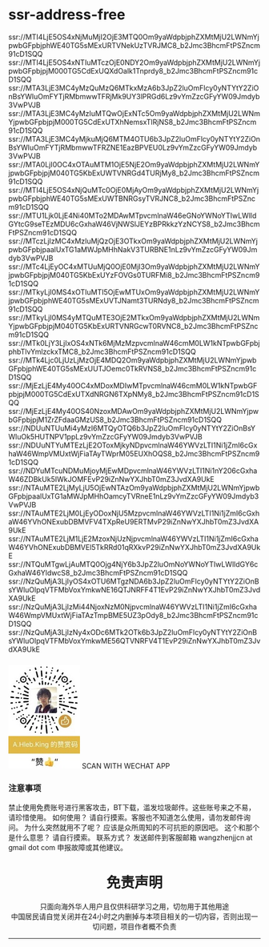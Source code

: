 # ssr-address-free


ssr://MTI4LjE5OS4xNjMuMjI2OjE3MTQ0Om9yaWdpbjphZXMtMjU2LWNmYjpwbGFpbjphWE40TG5sMExURTVNekUzTVRJMC8_b2Jmc3BhcmFtPSZncm91cD1SQQ
ssr://MTI4LjE5OS4xNTIuMTczOjE0NDY2Om9yaWdpbjphZXMtMjU2LWNmYjpwbGFpbjpjM000TG5CdExUQXdOalk1Tnprdy8_b2Jmc3BhcmFtPSZncm91cD1SQQ
ssr://MTA3LjE3MC4yMzQuMzQ6MTkxMzA6b3JpZ2luOmFlcy0yNTYtY2ZiOnBsYWluOmFYTjRMbmwwTFRjMk9UY3lPRGd6Lz9vYmZzcGFyYW09Jmdyb3VwPVJB
ssr://MTA3LjE3MC4yMzIuMTQwOjExNTc5Om9yaWdpbjphZXMtMjU2LWNmYjpwbGFpbjpjM000TG5CdExUTXhNemsxTlRjNS8_b2Jmc3BhcmFtPSZncm91cD1SQQ
ssr://MTA3LjE3MC4yMjkuMjQ6MTM4OTU6b3JpZ2luOmFlcy0yNTYtY2ZiOnBsYWluOmFYTjRMbmwwTFRZNE1EazBPVEU0Lz9vYmZzcGFyYW09Jmdyb3VwPVJB
ssr://MTA0LjI0OC4xOTAuMTM1OjE5NjE2Om9yaWdpbjphZXMtMjU2LWNmYjpwbGFpbjpjM040TG5KbExUWTVNRGd4TURjMy8_b2Jmc3BhcmFtPSZncm91cD1SQQ
ssr://MTI4LjE5OS4xNjQuMTc0OjE0MjAyOm9yaWdpbjphZXMtMjU2LWNmYjpwbGFpbjphWE40TG5sMExUWTBNRGsyTVRJNC8_b2Jmc3BhcmFtPSZncm91cD1SQQ
ssr://MTU1Ljk0LjE4Ni40MTo2MDAwMTpvcmlnaW46eGNoYWNoYTIwLWlldGYtcG9seTEzMDU6cGxhaW46VjNWSlJEYzBPRkkzYzNCYS8_b2Jmc3BhcmFtPSZncm91cD1SQQ
ssr://MTczLjIzMC4xMzIuMjQzOjE3OTkxOm9yaWdpbjphZXMtMjU2LWNmYjpwbGFpbjpaalUxTG1aMWJpMHhNakV3TURBNE1nLz9vYmZzcGFyYW09Jmdyb3VwPVJB
ssr://MTc4LjEyOC4xMTUuMjQ0OjE0MjI3Om9yaWdpbjphZXMtMjU2LWNmYjpwbGFpbjpjM040TG5KbExUYzFOVGs0TURFMi8_b2Jmc3BhcmFtPSZncm91cD1SQQ
ssr://MTkyLjI0MS4xOTIuMTI5OjEwMTUxOm9yaWdpbjphZXMtMjU2LWNmYjpwbGFpbjphWE40TG5sMExUVTJNamt3TURNdy8_b2Jmc3BhcmFtPSZncm91cD1SQQ
ssr://MTkyLjI0MS4yMTQuMTE3OjE2MTkxOm9yaWdpbjphZXMtMjU2LWNmYjpwbGFpbjpjM040TG5KbExURTVNRGcwT0RVNC8_b2Jmc3BhcmFtPSZncm91cD1SQQ
ssr://MTk0LjY3LjIxOS4xNTk6MjMzMzpvcmlnaW46cmM0LW1kNTpwbGFpbjphbTlvYmlzckxTMC8_b2Jmc3BhcmFtPSZncm91cD1SQQ
ssr://MTk4Ljc0LjUzLjMzOjE4MDQ2Om9yaWdpbjphZXMtMjU2LWNmYjpwbGFpbjphWE40TG5sMExUUTJOemc0TkRVNS8_b2Jmc3BhcmFtPSZncm91cD1SQQ
ssr://MjEzLjE4My40OC4xMDoxMDIwMTpvcmlnaW46cmM0LW1kNTpwbGFpbjpjM000TG5CdExUTXdNRGN6TXpNMy8_b2Jmc3BhcmFtPSZncm91cD1SQQ
ssr://MjEzLjE4My40OS40NzoxMDAwOm9yaWdpbjphZXMtMjU2LWNmYjpwbGFpbjpjM1ZrZFdaaGMzUS8_b2Jmc3BhcmFtPSZncm91cD1SQQ
ssr://NDUuNTUuMi4yMzI6MTQyOTQ6b3JpZ2luOmFlcy0yNTYtY2ZiOnBsYWluOk5HUTNPV1ppLz9vYmZzcGFyYW09Jmdyb3VwPVJB
ssr://NDUuNTYuMTEzLjE2OToxMjkyNDpvcmlnaW46YWVzLTI1Ni1jZmI6cGxhaW46WmpVMUxtWjFiaTAyTWprM05EUXhOQS8_b2Jmc3BhcmFtPSZncm91cD1SQQ
ssr://NDYuMTcuNDMuMjoyMjEwMDpvcmlnaW46YWVzLTI1Ni1nY206cGxhaW46ZDBkUk5IWkJOMFEvP29iZnNwYXJhbT0mZ3JvdXA9UkE
ssr://NTAuMTE2LjMyLjU5OjEwNTAzOm9yaWdpbjphZXMtMjU2LWNmYjpwbGFpbjpaalUxTG1aMWJpMHhOamcyTVRneE1nLz9vYmZzcGFyYW09Jmdyb3VwPVJB
ssr://NTAuMTE2LjM0LjEyODoxNjU5MzpvcmlnaW46YWVzLTI1Ni1jZmI6cGxhaW46YVhONExubDBMVFV4TXpReU9ERTMvP29iZnNwYXJhbT0mZ3JvdXA9UkE
ssr://NTAuMTE2LjM1LjE2MzoxNjUzNjpvcmlnaW46YWVzLTI1Ni1jZmI6cGxhaW46YVhONExubDBMVEl5TkRRd01qRXkvP29iZnNwYXJhbT0mZ3JvdXA9UkE
ssr://NTQuMTgwLjAuMTQ0Ojg4NjY6b3JpZ2luOmNoYWNoYTIwLWlldGY6cGxhaW46YldwcS8_b2Jmc3BhcmFtPSZncm91cD1SQQ
ssr://NzQuMjA3LjIyOS4xOTU6MTgzNDA6b3JpZ2luOmFlcy0yNTYtY2ZiOnBsYWluOlpqVTFMbVoxYmkwNE16QTJNRFF4T1EvP29iZnNwYXJhbT0mZ3JvdXA9UkE
ssr://NzQuMjA3LjIzMi44NjoxNzM0NjpvcmlnaW46YWVzLTI1Ni1jZmI6cGxhaW46WmpVMUxtWjFiaTAzTmpBME5UZ3pOdy8_b2Jmc3BhcmFtPSZncm91cD1SQQ
ssr://NzQuMjA3LjIzNy4xODc6MTk2OTk6b3JpZ2luOmFlcy0yNTYtY2ZiOnBsYWluOlpqVTFMbVoxYmkwME56QTVNRFV4T1EvP29iZnNwYXJhbT0mZ3JvdXA9UkE




 #####
 ![Sponsor me](https://github.com/wangzhenjjcn/IMAGE/blob/master/StarMe.jpg) SCAN WITH WECHAT APP


### 注意事项
 禁止使用免费账号进行黑客攻击，BT下载，滥发垃圾邮件。这些账号来之不易，请珍惜使用。
 如何使用？
 请自行摸索。客服也不知道怎么使用，请勿发邮件询问。
 为什么突然就用不了呢？
 应该是众所周知的不可抗拒的原因吧。
 这个和那个是什么意思？
 请自行摸索。
 联系方式？
 发送邮件到客服邮箱 wangzhenjjcn at gmail dot com 申报故障或其他建议。
 
 
<h1 align="center"> 免责声明 </h1>
<p align="center">
只面向海外华人用户且仅供科研学习之用，切勿用于其他用途
<br>
中国居民请自觉关闭并在24小时之内删掉与本项目相关的一切内容，否则出现一切问题，项目作者概不负责
</p>
<hr>
